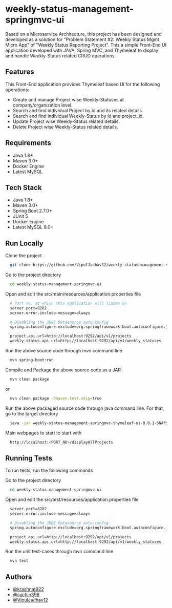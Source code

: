 
# weekly-status-management-springmvc-ui

Based on a Microservice Architecture, this project has been designed and developed as a solution for "Problem Statement #2: Weekly Status Mgmt Micro App" of "Weekly Status Reporting Project". This a simple Front-End UI application developed with JAVA, Spring MVC, and Thymeleaf to display and handle Weekly-Status related CRUD operations.


## Features

This Front-End application provides Thymeleaf based UI for the following operations:

- Create and manage Project wise Weekly-Statuses at company/organization level.
- Search and find individual Project by id and its related details.
- Search and find individual Weekly-Status by id and project_id.
- Update Project wise Weekly-Status related details.
- Delete Project wise Weekly-Status related details.

## Requirements

- Java 1.8+
- Maven 3.0+
- Docker Engine
- Latest MySQL

## Tech Stack

- Java 1.8+
- Maven 3.0+
- Spring Boot 2.7.0+
- JUnit 5
- Docker Engine
- Latest MySQL 8.0+

## Run Locally

Clone the project

```bash
  git clone https://github.com/VipulJadhav12/weekly-status-management-springmvc-ui.git
```

Go to the project directory

```bash
  cd weekly-status-management-springmvc-ui
```

Open and edit the src/main/resources/application.properties file

```bash
  # Port no. at which this application will listen on
  server.port=8282
  server.error.include-message=always

  # Disabling the JDBC Datasource auto-config
  spring.autoconfigure.exclude=org.springframework.boot.autoconfigure.jdbc.DataSourceAutoConfiguration

  project.api.url=http://localhost:9292/api/v1/projects
  weekly-status.api.url=http://localhost:9292/api/v1/weekly_statuses  
```

Run the above source code through mvn command line

```bash
  mvn spring-boot:run
```

Compile and Package the above source code as a JAR

```bash
  mvn clean package
```
or
```bash
  mvn clean package -Dmaven.test.skip=true
```

Run the above packaged source code through java command line. For that, go to the target directory

```bash
  java -jar weekly-status-management-springmvc-thymeleaf-ui-0.0.1-SNAPSHOT.jar
```

Main webpages to start to start with

```bash
  http://localhost:<PORT_NO>/displayAllProjects
```

## Running Tests

To run tests, run the following commands

Go to the project directory

```bash
  cd weekly-status-management-springmvc-ui
```

Open and edit the src/test/resources/application.properties file

```bash
  server.port=8282
  server.error.include-message=always

  # Disabling the JDBC Datasource auto-config
  spring.autoconfigure.exclude=org.springframework.boot.autoconfigure.jdbc.DataSourceAutoConfiguration

  project.api.url=http://localhost:9292/api/v1/projects
  weekly-status.api.url=http://localhost:9292/api/v1/weekly_statuses
```

Run the unit test-cases through mvn command line

```bash
  mvn test
```

## Authors

- [@krashnat922](https://github.com/krashnat922)
- [@sachin396](https://github.com/sachin396)
- [@VipulJadhav12](https://github.com/VipulJadhav12)

